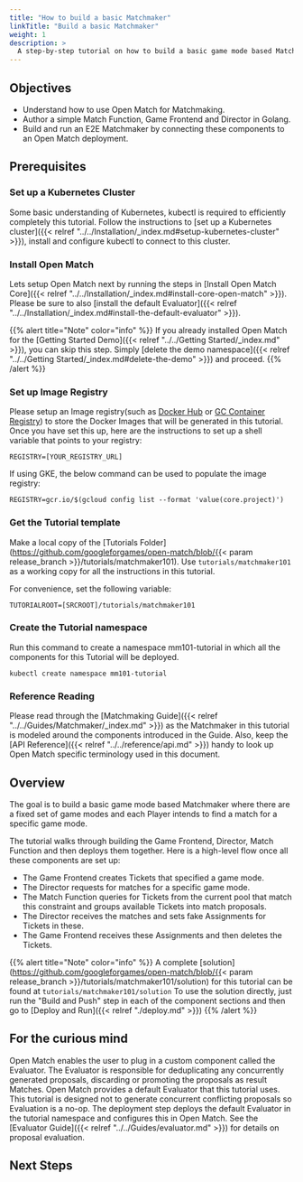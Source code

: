 ```yaml
---
title: "How to build a basic Matchmaker"
linkTitle: "Build a basic Matchmaker"
weight: 1
description: >
  A step-by-step tutorial on how to build a basic game mode based Matchmaker in Golang.
---
```


## Objectives

- Understand how to use Open Match for Matchmaking.
- Author a simple Match Function, Game Frontend and Director in Golang.
- Build and run an E2E Matchmaker by connecting these components to an Open Match deployment.

## Prerequisites

### Set up a Kubernetes Cluster

Some basic understanding of Kubernetes, kubectl is required to efficiently completely this tutorial. Follow the instructions to [set up a Kubernetes cluster]({{< relref "../../Installation/_index.md#setup-kubernetes-cluster" >}}), install and configure kubectl to connect to this cluster.

### Install Open Match

Lets setup Open Match next by running the steps in [Install Open Match Core]({{< relref "../../Installation/_index.md#install-core-open-match" >}}). Please be sure to also [install the default Evaluator]({{< relref "../../Installation/_index.md#install-the-default-evaluator" >}}).

{{% alert title="Note" color="info" %}}
If you already installed Open Match for the [Getting Started Demo]({{< relref "../../Getting Started/_index.md" >}}), you can skip this step. Simply [delete the demo namespace]({{< relref "../../Getting Started/_index.md#delete-the-demo" >}}) and proceed.
{{% /alert %}}

### Set up Image Registry

Please setup an Image registry(such as [Docker Hub](https://hub.docker.com/) or [GC Container Registry](https://cloud.google.com/container-registry/)) to store the Docker Images that will be generated in this tutorial. Once you have set this up, here are the instructions to set up a shell variable that points to your registry:

```
REGISTRY=[YOUR_REGISTRY_URL]
```

If using GKE, the below command can be used to populate the image registry:

```
REGISTRY=gcr.io/$(gcloud config list --format 'value(core.project)')
```

### Get the Tutorial template

Make a local copy of the [Tutorials Folder](https://github.com/googleforgames/open-match/blob/{{< param release_branch >}}/tutorials/matchmaker101). Use `tutorials/matchmaker101` as a working copy for all the instructions in this tutorial.

For convenience, set the following variable:

```
TUTORIALROOT=[SRCROOT]/tutorials/matchmaker101
```

### Create the Tutorial namespace

Run this command to create a namespace mm101-tutorial in which all the components for this Tutorial will be deployed.

```
kubectl create namespace mm101-tutorial
```

### Reference Reading

Please read through the [Matchmaking Guide]({{< relref "../../Guides/Matchmaker/_index.md" >}}) as the Matchmaker in this tutorial is modeled around the components introduced in the Guide. Also, keep the [API Reference]({{< relref "../../reference/api.md" >}}) handy to look up Open Match specific terminology used in this document.

## Overview

The goal is to build a basic game mode based Matchmaker where there are a fixed set of game modes and each Player intends to find a match for a specific game mode.

The tutorial walks through building the Game Frontend, Director, Match Function and then deploys them together. Here is a high-level flow once all these components are set up:

- The Game Frontend creates Tickets that specified a game mode.
- The Director requests for matches for a specific game mode.
- The Match Function queries for Tickets from the current pool that match this constraint and groups available Tickets into match proposals.
- The Director receives the matches and sets fake Assignments for Tickets in these.
- The Game Frontend receives these Assignments and then deletes the Tickets.

{{% alert title="Note" color="info" %}}
A complete [solution](https://github.com/googleforgames/open-match/blob/{{< param release_branch >}}/tutorials/matchmaker101/solution) for this tutorial can be found at `tutorials/matchmaker101/solution` To use the solution directly, just run the "Build and Push" step in each of the component sections and then go to [Deploy and Run]({{< relref "./deploy.md" >}})
{{% /alert %}}

## For the curious mind

Open Match enables the user to plug in a custom component called the Evaluator. The Evaluator is responsible for deduplicating any concurrently generated proposals, discarding or promoting the proposals as result Matches. Open Match provides a default Evaluator that this tutorial uses. This tutorial is designed not to generate concurrent conflicting proposals so Evaluation is a no-op. The deployment step deploys the default Evaluator in the tutorial namespace and configures this in Open Match. See the [Evaluator Guide]({{< relref "../../Guides/evaluator.md" >}}) for details on proposal evaluation.

## Next Steps

